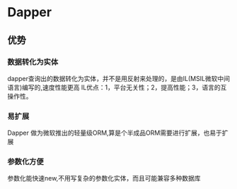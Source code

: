 # Dapper

## 优势

### 数据转化为实体

dapper查询出的数据转化为实体，并不是用反射来处理的，是由IL(MSIL微软中间语言)编写的,速度性能更高
IL优点：1，平台无关性；2，提高性能；3，语言的互操作性。

### 易扩展

Dapper 做为微软推出的轻量级ORM,算是个半成品ORM需要进行扩展，也易于扩展

### 参数化方便

参数化能快速new,不用写复杂的参数化实体，而且可能兼容多种数据库
